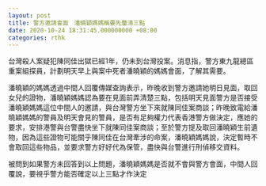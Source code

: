 ```yaml
---
layout: post
title: 警方邀請會面　潘曉穎媽媽稱要先釐清三點
date: 2020-10-24 18:31:45.000000000 +08:00
categories: rthk
---
```


台灣殺人案疑犯陳同佳出獄已經1年，仍未到台灣投案。消息指，警方東九龍總區重案組探員，計劃明天早上與案中死者潘曉穎的媽媽會面，了解其需要。

潘曉穎的媽媽透過中間人回覆傳媒查詢表示，昨晚收到警方邀請她明日見面，取回女兒的證物，潘曉穎媽媽認為要在見面前弄清楚三點，包括明天見面警方是否接受潘曉穎媽媽這位中間人的邀請，與台灣警方坐下來就陳同佳案商談；昨晚致電給潘曉穎媽媽的警員及明天會見的警員，是否有足夠權力代表香港警方做決定，應她的要求，安排港警與台警盡快坐下就陳同佳案商談；至於警方提及取回潘曉穎生前遺物，因為這些證物可能關乎陳同佳在台灣牽涉的命案，潘曉穎媽媽說，決定暫時不會取回這些物品，並要求警方好好代為保管，盡快與台警進行刑偵移交資料。

被問到如果警方未回答到以上問題，潘曉穎媽媽是否就不會與警方會面，中間人回覆說，要視乎警方能否確定以上三點才作決定
